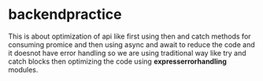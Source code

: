 # backendpractice
This is about optimization of api like first using then and catch methods for consuming promice and then using async and await to reduce the code and it doesnot have error handling so
we are using traditional way like try and catch blocks then optimizing the code using **expresserrorhandling** modules.
